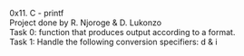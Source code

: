 
0x11. C - printf<br>Project done by R. Njoroge & D. Lukonzo<br>
Task 0: function that produces output according to a format.<br>
Task 1: Handle the following conversion specifiers: d & i
